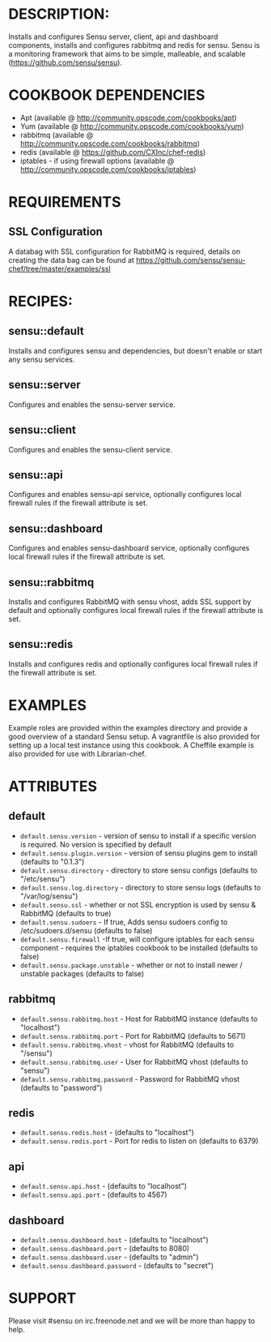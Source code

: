 DESCRIPTION:
============
Installs and configures Sensu server, client, api and dashboard components, installs and configures rabbitmq and redis for sensu.
Sensu is a monitoring framework that aims to be simple, malleable, and scalable (https://github.com/sensu/sensu).


COOKBOOK DEPENDENCIES
============
* Apt (available @ http://community.opscode.com/cookbooks/apt)
* Yum (available @ http://community.opscode.com/cookbooks/yum)
* rabbitmq (available @ http://community.opscode.com/cookbooks/rabbitmq)
* redis (available @ https://github.com/CXInc/chef-redis)
* iptables - if using firewall options (available @ http://community.opscode.com/cookbooks/iptables)


REQUIREMENTS
============

SSL Configuration
---
A databag with SSL configuration for RabbitMQ is required, details on creating the data bag can be found at https://github.com/sensu/sensu-chef/tree/master/examples/ssl


RECIPES:
========

sensu::default
---
Installs and configures sensu and dependencies, but doesn't enable or start any sensu services.

sensu::server
---
Configures and enables the sensu-server service.

sensu::client
---
Configures and enables the sensu-client service.

sensu::api
---
Configures and enables sensu-api service, optionally configures local firewall rules if the firewall attribute is set.

sensu::dashboard
---
Configures and enables sensu-dashboard service, optionally configures local firewall rules if the firewall attribute is set.

sensu::rabbitmq
---
Installs and configures RabbitMQ with sensu vhost, adds SSL support by default and optionally configures local firewall rules if the firewall attribute is set.

sensu::redis
---
Installs and configures redis and optionally configures local firewall rules if the firewall attribute is set.


EXAMPLES
=====
Example roles are provided within the examples directory and provide a good overview of a standard Sensu setup. A vagrantfile is also provided for setting up a local test instance using this cookbook. A Cheffile example is also provided for use with Librarian-chef.


ATTRIBUTES
==========

default
-------
* `default.sensu.version` - version of sensu to install if a specific version is required. No version is specified by default
* `default.sensu.plugin.version` - version of sensu plugins gem to install (defaults to "0.1.3")
* `default.sensu.directory` - directory to store sensu configs (defaults to "/etc/sensu")
* `default.sensu.log.directory` - directory to store sensu logs (defaults to "/var/log/sensu")
* `default.sensu.ssl` - whether or not SSL encryption is used by sensu & RabbitMQ (defaults to true)
* `default.sensu.sudoers` - If true, Adds sensu sudoers config to /etc/sudoers.d/sensu (defaults to false)
* `default.sensu.firewall` -If true, will configure iptables for each sensu component - requires the iptables cookbook to be installed (defaults to false)
* `default.sensu.package.unstable` - whether or not to install newer / unstable packages (defaults to false)

rabbitmq
--------
* `default.sensu.rabbitmq.host` - Host for RabbitMQ instance (defaults to "localhost")
* `default.sensu.rabbitmq.port` - Port for RabbitMQ (defaults to 5671)
* `default.sensu.rabbitmq.vhost` - vhost for RabbitMQ (defaults to "/sensu")
* `default.sensu.rabbitmq.user` - User for RabbitMQ vhost (defaults to "sensu")
* `default.sensu.rabbitmq.password` - Password for RabbitMQ vhost (defaults to "password")

redis
-----
* `default.sensu.redis.host` - (defaults to "localhost")
* `default.sensu.redis.port` - Port for redis to listen on (defaults to 6379)

api
---
* `default.sensu.api.host` - (defaults to "localhost")
* `default.sensu.api.port` - (defaults to 4567)

dashboard
---------
* `default.sensu.dashboard.host` - (defaults to "localhost")
* `default.sensu.dashboard.port` - (defaults to 8080)
* `default.sensu.dashboard.user` - (defaults to "admin")
* `default.sensu.dashboard.password` - (defaults to "secret")


SUPPORT
=======
Please visit #sensu on irc.freenode.net and we will be more than happy to help.
